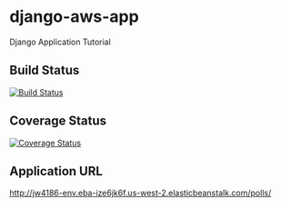 # django-aws-app
Django Application Tutorial


## Build Status
[![Build Status](https://app.travis-ci.com/jeffwong97/django-aws-app.svg?branch=main)](https://app.travis-ci.com/jeffwong97/django-aws-app)


## Coverage Status
[![Coverage Status](https://coveralls.io/repos/github/jeffwong97/django-aws-app/badge.svg?branch=main)](https://coveralls.io/github/jeffwong97/django-aws-app?branch=main)


## Application URL
http://jw4186-env.eba-ize6jk6f.us-west-2.elasticbeanstalk.com/polls/
